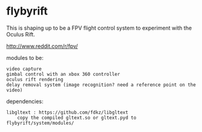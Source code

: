 flybyrift
=========

This is shaping up to be a FPV flight control system to experiment with the Oculus Rift.

http://www.reddit.com/r/fpv/


modules to be:

    video capture
    gimbal control with an xbox 360 controller
    oculus rift rendering
    delay removal system (image recognition? need a reference point on the video)


dependencies:

    libgltext : https://github.com/fdkz/libgltext
        copy the compiled gltext.so or gltext.pyd to flybyrift/system/modules/

